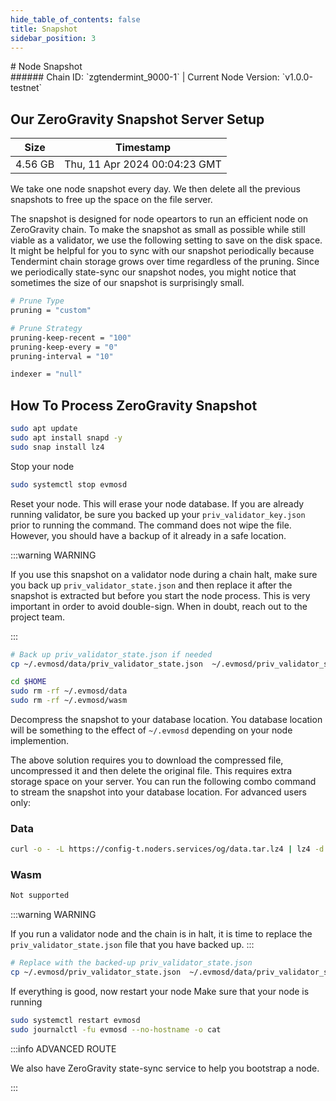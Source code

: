 ```yaml
---
hide_table_of_contents: false
title: Snapshot
sidebar_position: 3
---
```


<div class="h1-with-icon icon-og">
# Node Snapshot
</div>
###### Chain ID: `zgtendermint_9000-1` | Current Node Version: `v1.0.0-testnet`

## Our ZeroGravity Snapshot Server Setup

| Size   | Timestamp    |
|--------|--------------|
| 4.56 GB | Thu, 11 Apr 2024 00:04:23 GMT  |


We take one node snapshot every day. We then delete all the previous snapshots to free up the space on the file server.

The snapshot is designed for node opeartors to run an efficient node on ZeroGravity chain. To make the snapshot as small as possible while still viable as a validator, we use the following setting to save on the disk space. It might be helpful for you to sync with our snapshot periodically because Tendermint chain storage grows over time regardless of the pruning. Since we periodically state-sync our snapshot nodes, you might notice that sometimes the size of our snapshot is surprisingly small.

```bash title="app.toml"
# Prune Type
pruning = "custom"

# Prune Strategy
pruning-keep-recent = "100"
pruning-keep-every = "0"
pruning-interval = "10"
```

```bash title="config.toml"
indexer = "null"
```

## How To Process ZeroGravity Snapshot
```bash
sudo apt update
sudo apt install snapd -y
sudo snap install lz4
```

Stop your node
```bash
sudo systemctl stop evmosd
```
Reset your node. This will erase your node database. If you are already running validator, be sure you backed up your `priv_validator_key.json` prior to running the command. The command does not wipe the file. However, you should have a backup of it already in a safe location.

:::warning WARNING

If you use this snapshot on a validator node during a chain halt, make sure you back up `priv_validator_state.json` and then replace it after the snapshot is extracted but before you start the node process. This is very important in order to avoid double-sign. When in doubt, reach out to the project team.

:::

```bash
# Back up priv_validator_state.json if needed
cp ~/.evmosd/data/priv_validator_state.json  ~/.evmosd/priv_validator_state.json

cd $HOME
sudo rm -rf ~/.evmosd/data
sudo rm -rf ~/.evmosd/wasm
```

Decompress the snapshot to your database location. You database location will be something to the effect of `~/.evmosd` depending on your node implemention.

The above solution requires you to download the compressed file, uncompressed it and then delete the original file. This requires extra storage space on your server. You can run the following combo command to stream the snapshot into your database location. For advanced users only:
### Data
```bash
curl -o - -L https://config-t.noders.services/og/data.tar.lz4 | lz4 -d | tar -x -C ~/.evmosd
```
### Wasm
```bash
Not supported
```

:::warning WARNING

If you run a validator node and the chain is in halt, it is time to replace the `priv_validator_state.json` file that you have backed up.
:::

```bash
# Replace with the backed-up priv_validator_state.json
cp ~/.evmosd/priv_validator_state.json  ~/.evmosd/data/priv_validator_state.json
```

If everything is good, now restart your node
Make sure that your node is running

```bash
sudo systemctl restart evmosd
sudo journalctl -fu evmosd --no-hostname -o cat
```

:::info ADVANCED ROUTE

We also have ZeroGravity state-sync service to help you bootstrap a node.

:::
